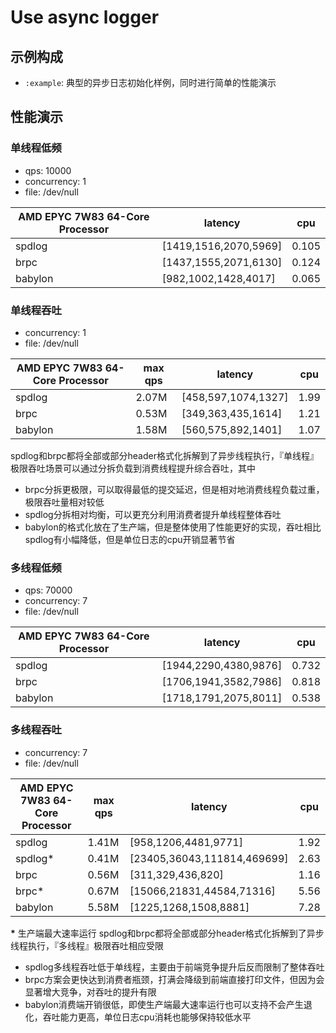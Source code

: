 # Use async logger

## 示例构成

- `:example`: 典型的异步日志初始化样例，同时进行简单的性能演示

## 性能演示

### 单线程低频

- qps: 10000
- concurrency: 1
- file: /dev/null

| AMD EPYC 7W83 64-Core Processor | latency               | cpu   |
|---------------------------------|-----------------------|-------|
| spdlog                          | [1419,1516,2070,5969] | 0.105 |
| brpc                            | [1437,1555,2071,6130] | 0.124 |
| babylon                         | [982,1002,1428,4017]  | 0.065 |

### 单线程吞吐

- concurrency: 1
- file: /dev/null

| AMD EPYC 7W83 64-Core Processor | max qps | latency             | cpu  |
|---------------------------------|---------|---------------------|------|
| spdlog                          | 2.07M   | [458,597,1074,1327] | 1.99 |
| brpc                            | 0.53M   | [349,363,435,1614]  | 1.21 |
| babylon                         | 1.58M   | [560,575,892,1401]  | 1.07 |

spdlog和brpc都将全部或部分header格式化拆解到了异步线程执行，『单线程』极限吞吐场景可以通过分拆负载到消费线程提升综合吞吐，其中
- brpc分拆更极限，可以取得最低的提交延迟，但是相对地消费线程负载过重，极限吞吐量相对较低
- spdlog分拆相对均衡，可以更充分利用消费者提升单线程整体吞吐
- babylon的格式化放在了生产端，但是整体使用了性能更好的实现，吞吐相比spdlog有小幅降低，但是单位日志的cpu开销显著节省

### 多线程低频

- qps: 70000
- concurrency: 7
- file: /dev/null

| AMD EPYC 7W83 64-Core Processor | latency               | cpu   |
|---------------------------------|-----------------------|-------|
| spdlog                          | [1944,2290,4380,9876] | 0.732 |
| brpc                            | [1706,1941,3582,7986] | 0.818 |
| babylon                         | [1718,1791,2075,8011] | 0.538 |

### 多线程吞吐

- concurrency: 7
- file: /dev/null

| AMD EPYC 7W83 64-Core Processor | max qps | latency                     | cpu  |
|---------------------------------|---------|-----------------------------|------|
| spdlog                          | 1.41M   | [958,1206,4481,9771]        | 1.92 |
| spdlog\*                        | 0.41M   | [23405,36043,111814,469699] | 2.63 |
| brpc                            | 0.56M   | [311,329,436,820]           | 1.16 |
| brpc\*                          | 0.67M   | [15066,21831,44584,71316]   | 5.56 |
| babylon                         | 5.58M   | [1225,1268,1508,8881]       | 7.28 |

**\*** 生产端最大速率运行
spdlog和brpc都将全部或部分header格式化拆解到了异步线程执行，『多线程』极限吞吐相应受限
- spdlog多线程吞吐低于单线程，主要由于前端竞争提升后反而限制了整体吞吐
- brpc方案会更快达到消费者瓶颈，打满会降级到前端直接打印文件，但因为会显著增大竞争，对吞吐的提升有限
- babylon消费端开销很低，即使生产端最大速率运行也可以支持不会产生退化，吞吐能力更高，单位日志cpu消耗也能够保持较低水平
